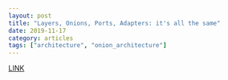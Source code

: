 ```yaml
---
layout: post
title: "Layers, Onions, Ports, Adapters: it's all the same"
date: 2019-11-17
category: articles
tags: ["architecture", "onion_architecture"]
---
```

[LINK](https://blog.ploeh.dk/2013/12/03/layers-onions-ports-adapters-its-all-the-same/)